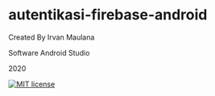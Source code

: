 # autentikasi-firebase-android

Created By Irvan Maulana

Software Android Studio

2020

[![MIT license](https://img.shields.io/badge/License-MIT-blue.svg)](https://lbesson.mit-license.org/)
